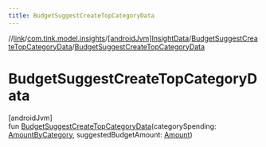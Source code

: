 ```yaml
---
title: BudgetSuggestCreateTopCategoryData
---
```

//[link](../../../../index.html)/[com.tink.model.insights](../../index.html)/[[androidJvm]InsightData](../index.html)/[BudgetSuggestCreateTopCategoryData](index.html)/[BudgetSuggestCreateTopCategoryData](-budget-suggest-create-top-category-data.html)



# BudgetSuggestCreateTopCategoryData



[androidJvm]\
fun [BudgetSuggestCreateTopCategoryData](-budget-suggest-create-top-category-data.html)(categorySpending: [AmountByCategory](../../../com.tink.model.relations/[android-jvm]-amount-by-category/index.html), suggestedBudgetAmount: [Amount](../../../com.tink.model.misc/[android-jvm]-amount/index.html))




